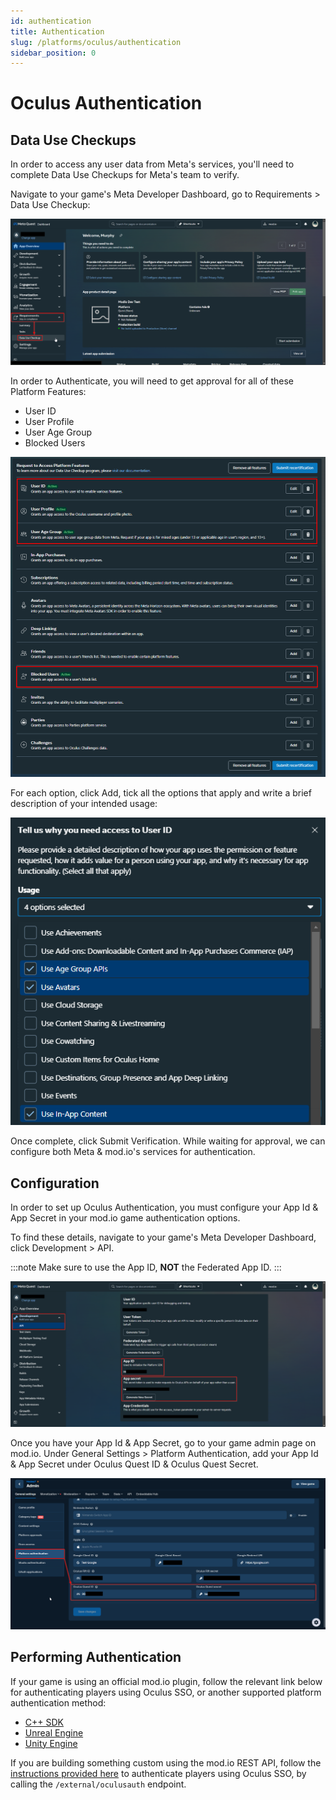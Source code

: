 ```yaml
---
id: authentication
title: Authentication
slug: /platforms/oculus/authentication
sidebar_position: 0
---
```


# Oculus Authentication

## Data Use Checkups

In order to access any user data from Meta's services, you'll need to complete Data Use Checkups for Meta's team to verify.

Navigate to your game's Meta Developer Dashboard, go to Requirements > Data Use Checkup:

![duc_dashboard.png](images/duc_dashboard.png)

In order to Authenticate, you will need to get approval for all of these Platform Features:

* User ID
* User Profile
* User Age Group
* Blocked Users

![duc_ducs_to_certify_no_iap.png](images/duc_ducs_to_certify_no_iap.png)

For each option, click Add, tick all the options that apply and write a brief description of your intended usage:

![duc_usages.png](images/duc_usages.png)

Once complete, click Submit Verification. While waiting for approval, we can configure both Meta & mod.io's services for authentication.

## Configuration

In order to set up Oculus Authentication, you must configure your App Id & App Secret in your mod.io game authentication options.

To find these details, navigate to your game's Meta Developer Dashboard, click Development > API.

:::note
Make sure to use the App ID, **NOT** the Federated App ID.
:::

![oculus_app_details.png](images/oculus_app_details.png)

Once you have your App Id & App Secret, go to your game admin page on mod.io. Under General Settings > Platform Authentication, add your App Id & App Secret under Oculus Quest ID & Oculus Quest Secret.

![modio_app_details.png](images/modio_app_details.png)

## Performing Authentication

If your game is using an official mod.io plugin, follow the relevant link below for authenticating players using Oculus SSO, or another supported platform authentication method:

* [C++ SDK](/cppsdk/getting-started/#ssoexternal-authentication)
* [Unreal Engine](/unreal/getting-started/user-authentication#single-sign-on-authentication)
* [Unity Engine](/unity/getting-started/#authentication)

If you are building something custom using the mod.io REST API, follow the [instructions provided here](https://docs.mod.io/restapiref/#meta-quest) to authenticate players using Oculus SSO, by calling the `/external/oculusauth` endpoint.